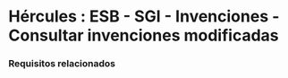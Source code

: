 # Hércules : ESB \- SGI \- Invenciones \- Consultar invenciones modificadas



### Requisitos relacionados






